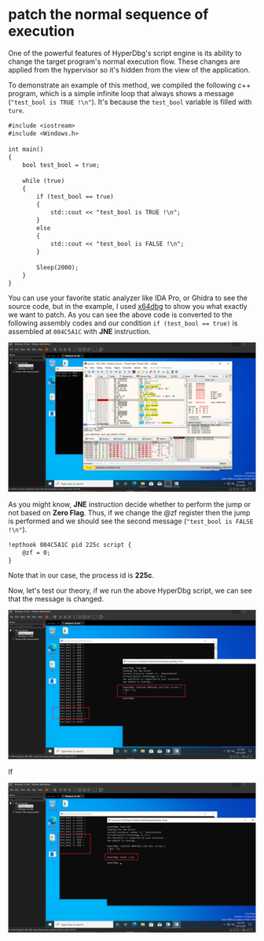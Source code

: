 # patch the normal sequence of execution

One of the powerful features of HyperDbg's script engine is its ability to change the target program's normal execution flow. These changes are applied from the hypervisor so it's hidden from the view of the application.

To demonstrate an example of this method, we compiled the following c++ program, which is a simple infinite loop that always shows a message (`"test_bool is TRUE !\n"`). It's because the `test_bool` variable is filled with `ture`.

```clike
#include <iostream>
#include <Windows.h>

int main()
{
    bool test_bool = true;

	while (true)
	{
		if (test_bool == true)
		{
			std::cout << "test_bool is TRUE !\n";
		}
		else
		{
			std::cout << "test_bool is FALSE !\n";
		}

		Sleep(2000);
	}
}
```

You can use your favorite static analyzer like IDA Pro, or Ghidra to see the source code, but in the example, I used [x64dbg](https://x64dbg.com) to show you what exactly we want to patch. As you can see the above code is converted to the following assembly codes and our condition `if (test_bool == true)` is assembled at `004C5A1C` with **JNE** instruction.

![](../../../.gitbook/assets/find-the-target-patch-address-x64dbg.PNG)

As you might know, **JNE** instruction decide whether to perform the jump or not based on **Zero Flag**. Thus, if we change the @zf register then the jump is performed and we should see the second message (`"test_bool is FALSE !\n"`).

```clike
!epthook 004C5A1C pid 225c script {
	@zf = 0;
}
```

Note that in our case, the process id is **225c**.

Now, let's test our theory, if we run the above HyperDbg script, we can see that the message is changed.

![](../../../.gitbook/assets/patch-the-target-address.PNG)

If 

![](../../../.gitbook/assets/clearing-the-patch-events.PNG)
